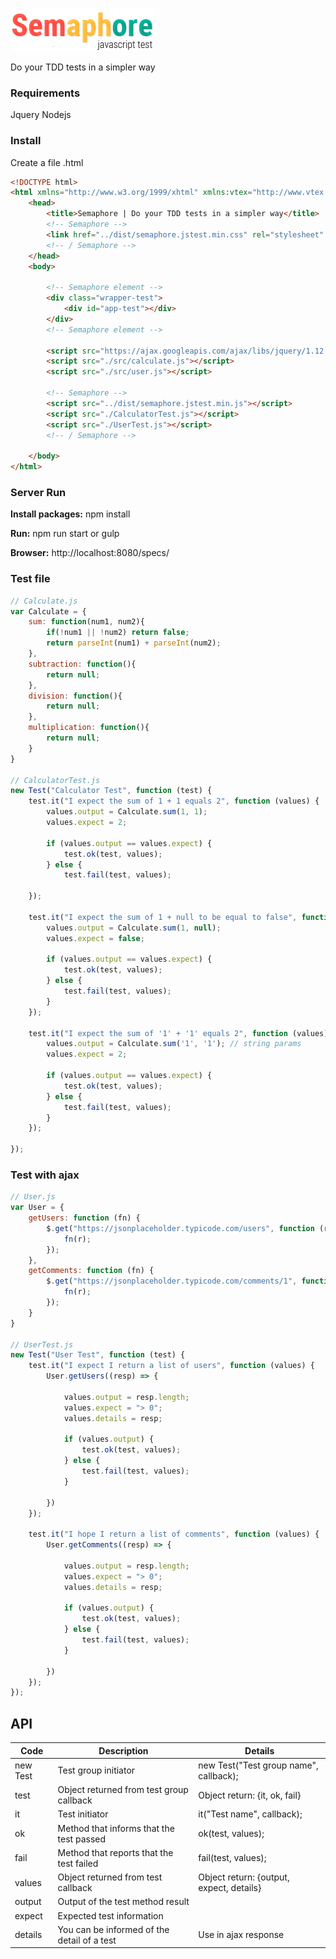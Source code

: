 ![Screenshot](logo.jpg)

Do your TDD tests in a simpler way

### Requirements
Jquery
Nodejs

### Install
Create a file .html
``` html 
<!DOCTYPE html>
<html xmlns="http://www.w3.org/1999/xhtml" xmlns:vtex="http://www.vtex.com.br/2009/vtex-common" xmlns:vtex.cmc="http://www.vtex.com.br/2009/vtex-commerce" lang="pt-BR">
	<head>
		<title>Semaphore | Do your TDD tests in a simpler way</title>
		<!-- Semaphore -->
		<link href="../dist/semaphore.jstest.min.css" rel="stylesheet" type="text/css" />
		<!-- / Semaphore -->
	</head>
	<body>
		
		<!-- Semaphore element -->
		<div class="wrapper-test">
			<div id="app-test"></div>		
		</div>
		<!-- Semaphore element -->

		<script src="https://ajax.googleapis.com/ajax/libs/jquery/1.12.4/jquery.min.js"></script>
		<script src="./src/calculate.js"></script>
		<script src="./src/user.js"></script>

		<!-- Semaphore -->
		<script src="../dist/semaphore.jstest.min.js"></script>
		<script src="./CalculatorTest.js"></script>
		<script src="./UserTest.js"></script>
		<!-- / Semaphore -->

	</body>
</html>
```

### Server Run
**Install packages:**
npm install

**Run:**
npm run start or gulp

**Browser:**
http://localhost:8080/specs/

### Test file

```javascript
// Calculate.js
var Calculate = {
	sum: function(num1, num2){
		if(!num1 || !num2) return false;
		return parseInt(num1) + parseInt(num2);
	},
	subtraction: function(){
		return null;
	},
	division: function(){
		return null;
	},
	multiplication: function(){
		return null;
	}
}

// CalculatorTest.js
new Test("Calculator Test", function (test) {
    test.it("I expect the sum of 1 + 1 equals 2", function (values) {
        values.output = Calculate.sum(1, 1);
        values.expect = 2;

        if (values.output == values.expect) {
            test.ok(test, values);
        } else {
            test.fail(test, values);
        
    });

    test.it("I expect the sum of 1 + null to be equal to false", function (values) {
        values.output = Calculate.sum(1, null);
        values.expect = false;

        if (values.output == values.expect) {
            test.ok(test, values);
        } else {
            test.fail(test, values);
        }
    });

    test.it("I expect the sum of '1' + '1' equals 2", function (values) {
        values.output = Calculate.sum('1', '1'); // string params
        values.expect = 2;

        if (values.output == values.expect) {
            test.ok(test, values);
        } else {
            test.fail(test, values);
        }
    });

});

```

### Test with ajax

```javascript
// User.js
var User = {
    getUsers: function (fn) {
        $.get("https://jsonplaceholder.typicode.com/users", function (r) {
            fn(r);
        });
    },
    getComments: function (fn) {
        $.get("https://jsonplaceholder.typicode.com/comments/1", function (r) {
            fn(r);
        });
    }
}

// UserTest.js
new Test("User Test", function (test) {
    test.it("I expect I return a list of users", function (values) {
        User.getUsers((resp) => {
        
            values.output = resp.length;
            values.expect = "> 0";
            values.details = resp;

            if (values.output) {
                test.ok(test, values);
            } else {
                test.fail(test, values);
            }
            
        })
    });

    test.it("I hope I return a list of comments", function (values) {
        User.getComments((resp) => {
        
            values.output = resp.length;
            values.expect = "> 0";
            values.details = resp;

            if (values.output) {
                test.ok(test, values);
            } else {
                test.fail(test, values);
            }
            
        })
    });
});

```

## API

Code | Description | Details
--- | --- | --
new Test | Test group initiator | new Test("Test group name", callback);
test | Object returned from test group callback | Object return: {it, ok, fail}
it | Test initiator | it("Test name", callback);
ok | Method that informs that the test passed | ok(test, values);
fail | Method that reports that the test failed | fail(test, values);
values | Object returned from test callback | Object return: {output, expect, details}
output | Output of the test method result | 
expect | Expected test information | 
details | You can be informed of the detail of a test | Use in ajax response
